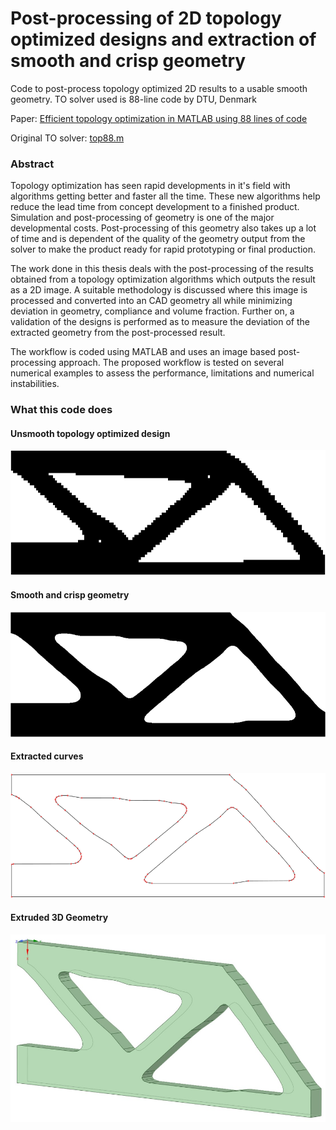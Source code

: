 # Post-processing of 2D topology optimized designs and extraction of smooth and crisp geometry
Code to post-process topology optimized 2D results to a usable smooth geometry. TO solver used is 88-line code by DTU, Denmark

Paper: [Efficient topology optimization in MATLAB using 88 lines of code](https://link.springer.com/article/10.1007%2Fs00158-010-0594-7)

Original TO solver: [top88.m](https://www.topopt.mek.dtu.dk/Apps-and-software/Efficient-topology-optimization-in-MATLAB)

### Abstract
Topology optimization has seen rapid developments in it's field with algorithms getting better and faster all the time. These new algorithms help reduce the lead time from concept development to a finished product. Simulation and post-processing of geometry is one of the major developmental costs. Post-processing of this geometry also takes up a lot of time and is dependent of the quality of the geometry output from the solver to make the product ready for rapid prototyping or final production. 

The work done in this thesis deals with the post-processing of the results obtained from a topology optimization algorithms which outputs the result as a 2D image. A suitable methodology is discussed where this image is processed and converted into an CAD geometry all while minimizing deviation in geometry, compliance and volume fraction. Further on, a validation of the designs is performed as to measure the deviation of the extracted geometry from the post-processed result. 

The workflow is coded using MATLAB and uses an image based post-processing approach. The proposed workflow is tested on several numerical examples to assess the performance, limitations and numerical instabilities.

### What this code does
#### Unsmooth topology optimized design
<img width="600px" height="200px" src="/mbb_unsmooth.png">

#### Smooth and crisp geometry
<img width="600px" height="200px" src="/mbb_smooth.png">

#### Extracted curves
<img width="600px" height="200px" src="/mbb_curves.png">

#### Extruded 3D Geometry
<img width="600px" height="300px" src="/mbb_3dgeom.png">
